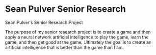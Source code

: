 # Sean Pulver Senior Research
 Sean Pulver's Senior Research Project

The purpose of my senior research project is to create a game and then apply a neural network artificial intelligence to play the game, learn the game, and then get good at the game. Ultimately the goal is to create an artificial intelligence that is better than the game than I am.
